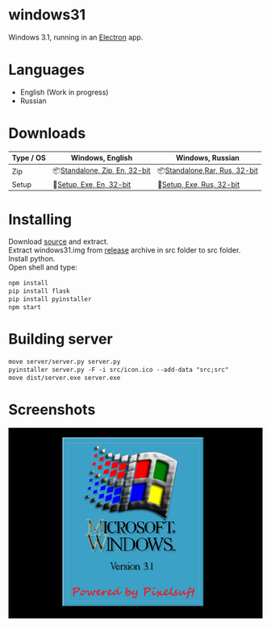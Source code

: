 # windows31
Windows 3.1, running in an [Electron](https://electronjs.org/) app.
# Languages
* English (Work in progress)
* Russian
# Downloads
| Type / OS | Windows, English | Windows, Russian |
|---------------------|-----------------------------------------------------------------------------------------------------------------------------------------------------------------------------------------------------------------------------------------------------------------------------|-----------------------------------------------------------------------------------------------------------------------------------------------------------------------------------------------------------------------------------------------------------------------------|
| Zip | 📦[Standalone, Zip, En, 32-bit](https://github.com/Pixelsuft/windows31/releases/download/v1.1-alpha/windows31en-win32-ia32.rar)  | 📦[Standalone,Rar, Rus, 32-bit](https://github.com/Pixelsuft/windows31/releases/download/v1.1-alpha/windows31ru-win32-ia32.rar)  |
| Setup | 💽[Setup, Exe, En, 32-bit](https://github.com/Pixelsuft/windows31/releases/download/v1.1-alpha/windows31en-win32-ia32.exe)  | 💽[Setup, Exe, Rus, 32-bit](https://github.com/Pixelsuft/windows31/releases/download/v1.1-alpha/windows31ru-win32-ia32.exe)  |
# Installing
Download [source](https://github.com/Pixelsuft/windows31/archive/v1.1-alpha.zip) and extract.<br /> Extract windows31.img from [release](https://github.com/Pixelsuft/windows31/releases/tag/v1.1-alpha) archive in src folder to src folder.<br /> Install python.<br /> Open shell and type: <br />
```
npm install
pip install flask
pip install pyinstaller
npm start
```
# Building server
```
move server/server.py server.py
pyinstaller server.py -F -i src/icon.ico --add-data "src;src"
move dist/server.exe server.exe
```
# Screenshots
![Screenshot](https://github.com/Pixelsuft/windows31/blob/main/src/boot.png?raw=true)
